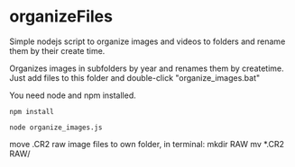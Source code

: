 # organizeFiles
Simple nodejs script to organize images and videos to folders and rename them by their create time.

Organizes images in subfolders by year and renames them by createtime.
Just add files to this folder and double-click "organize_images.bat"

You need node and npm installed.

    npm install

    node organize_images.js


move .CR2 raw image files to own folder, in terminal:
    mkdir RAW
    mv *.CR2 RAW/
